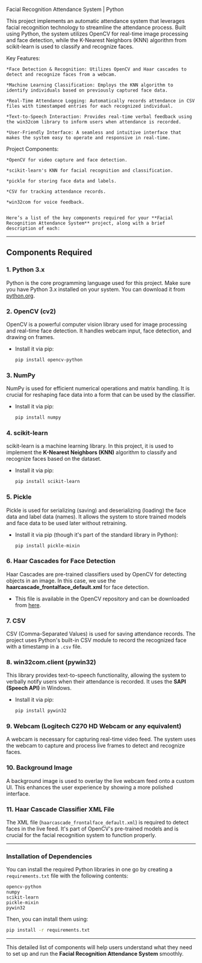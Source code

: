 Facial Recognition Attendance System | Python

This project implements an automatic attendance system that leverages facial recognition technology to streamline the attendance process. Built using Python, the system utilizes OpenCV for real-time image processing and face detection, while the K-Nearest Neighbors (KNN) algorithm from scikit-learn is used to classify and recognize faces.

Key Features:

    *Face Detection & Recognition: Utilizes OpenCV and Haar cascades to detect and recognize faces from a webcam.

    *Machine Learning Classification: Employs the KNN algorithm to identify individuals based on previously captured face data.

    *Real-Time Attendance Logging: Automatically records attendance in CSV files with timestamped entries for each recognized individual.

    *Text-to-Speech Interaction: Provides real-time verbal feedback using the win32com library to inform users when attendance is recorded.

    *User-Friendly Interface: A seamless and intuitive interface that makes the system easy to operate and responsive in real-time.



Project Components:

    *OpenCV for video capture and face detection.

    *scikit-learn's KNN for facial recognition and classification.

    *pickle for storing face data and labels.

    *CSV for tracking attendance records.

    *win32com for voice feedback.
    

    Here’s a list of the key components required for your **Facial Recognition Attendance System** project, along with a brief description of each:

---

## Components Required

### 1. **Python 3.x**
   Python is the core programming language used for this project. Make sure you have Python 3.x installed on your system. You can download it from [python.org](https://www.python.org/).

### 2. **OpenCV (cv2)**
   OpenCV is a powerful computer vision library used for image processing and real-time face detection. It handles webcam input, face detection, and drawing on frames.
   - Install it via pip:
     ```bash
     pip install opencv-python
     ```

### 3. **NumPy**
   NumPy is used for efficient numerical operations and matrix handling. It is crucial for reshaping face data into a form that can be used by the classifier.
   - Install it via pip:
     ```bash
     pip install numpy
     ```

### 4. **scikit-learn**
   scikit-learn is a machine learning library. In this project, it is used to implement the **K-Nearest Neighbors (KNN)** algorithm to classify and recognize faces based on the dataset.
   - Install it via pip:
     ```bash
     pip install scikit-learn
     ```

### 5. **Pickle**
   Pickle is used for serializing (saving) and deserializing (loading) the face data and label data (names). It allows the system to store trained models and face data to be used later without retraining.
   - Install it via pip (though it's part of the standard library in Python):
     ```bash
     pip install pickle-mixin
     ```

### 6. **Haar Cascades for Face Detection**
   Haar Cascades are pre-trained classifiers used by OpenCV for detecting objects in an image. In this case, we use the **haarcascade_frontalface_default.xml** for face detection.
   - This file is available in the OpenCV repository and can be downloaded from [here](https://github.com/opencv/opencv/tree/master/data/haarcascades).

### 7. **CSV**
   CSV (Comma-Separated Values) is used for saving attendance records. The project uses Python's built-in CSV module to record the recognized face with a timestamp in a `.csv` file.

### 8. **win32com.client (pywin32)**
   This library provides text-to-speech functionality, allowing the system to verbally notify users when their attendance is recorded. It uses the **SAPI (Speech API)** in Windows.
   - Install it via pip:
     ```bash
     pip install pywin32
     ```

### 9. **Webcam (Logitech C270 HD Webcam or any equivalent)**
   A webcam is necessary for capturing real-time video feed. The system uses the webcam to capture and process live frames to detect and recognize faces.

### 10. **Background Image**
   A background image is used to overlay the live webcam feed onto a custom UI. This enhances the user experience by showing a more polished interface.

### 11. **Haar Cascade Classifier XML File**
   The XML file (`haarcascade_frontalface_default.xml`) is required to detect faces in the live feed. It's part of OpenCV's pre-trained models and is crucial for the facial recognition system to function properly.

---

### Installation of Dependencies

You can install the required Python libraries in one go by creating a `requirements.txt` file with the following contents:

```
opencv-python
numpy
scikit-learn
pickle-mixin
pywin32
```

Then, you can install them using:
```bash
pip install -r requirements.txt
```

---

This detailed list of components will help users understand what they need to set up and run the **Facial Recognition Attendance System** smoothly.
